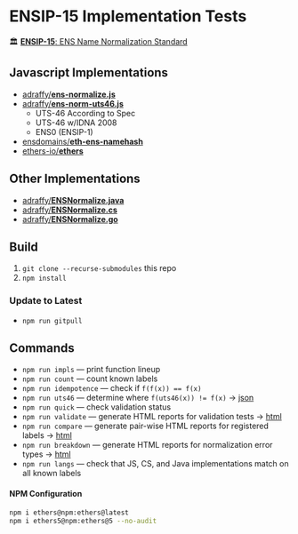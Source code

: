 # ENSIP-15 Implementation Tests

🏛️ [**ENSIP-15**: ENS Name Normalization Standard](https://docs.ens.domains/ens-improvement-proposals/ensip-15-normalization-standard)

## Javascript Implementations

* [adraffy/**ens-normalize.js**](https://github.com/adraffy/ens-normalize.js)
* [adraffy/**ens-norm-uts46.js**](https://github.com/adraffy/ens-norm-uts46.js)
	* UTS-46 According to Spec
	* UTS-46 w/IDNA 2008
	* ENS0 (ENSIP-1)
* [ensdomains/**eth-ens-namehash**](https://github.com/ensdomains/eth-ens-namehash)
* [ethers-io/**ethers**](https://github.com/ethers-io/ethers.js)

## Other Implementations

* [adraffy/**ENSNormalize.java**](https://github.com/adraffy/ENSNormalize.java)
* [adraffy/**ENSNormalize.cs**](https://github.com/adraffy/ENSNormalize.cs)
* [adraffy/**ENSNormalize.go**](https://github.com/adraffy/ENSNormalize.go)

## Build

1. `git clone --recurse-submodules` this repo
1. `npm install`

### Update to Latest

* `npm run gitpull`

## Commands

* `npm run impls` — print function lineup
* `npm run count` — count known labels
* `npm run idempotence` — check if `f(f(x)) == f(x)`
* `npm run uts46` — determine where `f(uts46(x)) != f(x)` &rarr; [json](./test-misc/output/uts46.json)
* `npm run quick` — check validation status 
* `npm run validate` — generate HTML reports for validation tests &rarr; [html](https://adraffy.github.io/ens-norm-tests/test-validation/output/)
* `npm run compare` — generate pair-wise HTML reports for registered labels &rarr; [html](https://adraffy.github.io/ens-norm-tests/test-compare/output/)
* `npm run breakdown` — generate HTML reports for normalization error types &rarr; [html](https://adraffy.github.io/ens-norm-tests/test-breakdown/output-20230226/)
* `npm run langs` — check that JS, CS, and Java implementations match on all known labels

#### NPM Configuration
```sh
npm i ethers@npm:ethers@latest
npm i ethers5@npm:ethers@5 --no-audit
```